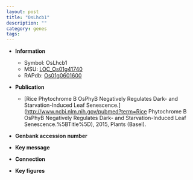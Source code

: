 ```yaml
---
layout: post
title: "OsLhcb1"
description: ""
category: genes
tags: 
---
```


* **Information**  
    + Symbol: OsLhcb1  
    + MSU: [LOC_Os01g41740](http://rice.plantbiology.msu.edu/cgi-bin/ORF_infopage.cgi?orf=LOC_Os01g41740)  
    + RAPdb: [Os01g0601600](http://rapdb.dna.affrc.go.jp/viewer/gbrowse_details/irgsp1?name=Os01g0601600)  

* **Publication**  
    + [Rice Phytochrome B OsPhyB Negatively Regulates Dark- and Starvation-Induced Leaf Senescence.](http://www.ncbi.nlm.nih.gov/pubmed?term=Rice Phytochrome B OsPhyB Negatively Regulates Dark- and Starvation-Induced Leaf Senescence.%5BTitle%5D), 2015, Plants (Basel).

* **Genbank accession number**  

* **Key message**  

* **Connection**  

* **Key figures**  


